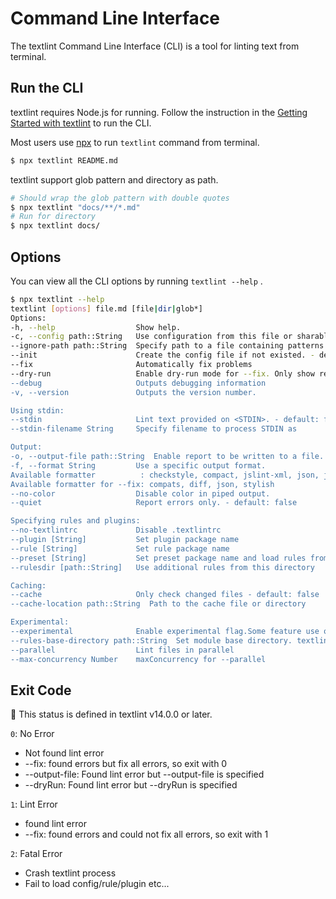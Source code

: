 # Command Line Interface

The textlint Command Line Interface (CLI) is a tool for linting text from terminal.

## Run the CLI

textlint requires Node.js for running. Follow the instruction in the [Getting Started with textlint](./getting-started.md) to run the CLI.

Most users use [npx](https://docs.npmjs.com/cli/commands/npx) to run `textlint` command from terminal.

```sh
$ npx textlint README.md
```

textlint support glob pattern and directory as path.

```sh
# Should wrap the glob pattern with double quotes
$ npx textlint "docs/**/*.md"
# Run for directory
$ npx textlint docs/
```

## Options

You can view all the CLI options by running `textlint --help` .

```sh
$ npx textlint --help
textlint [options] file.md [file|dir|glob*]
Options:
-h, --help                  Show help.
-c, --config path::String   Use configuration from this file or sharable config.
--ignore-path path::String  Specify path to a file containing patterns that describes files to ignore. - default: .textlintignore
--init                      Create the config file if not existed. - default: false
--fix                       Automatically fix problems
--dry-run                   Enable dry-run mode for --fix. Only show result, don't change the file.
--debug                     Outputs debugging information
-v, --version               Outputs the version number.

Using stdin:
--stdin                     Lint text provided on <STDIN>. - default: false
--stdin-filename String     Specify filename to process STDIN as

Output:
-o, --output-file path::String  Enable report to be written to a file.
-f, --format String         Use a specific output format.
Available formatter          : checkstyle, compact, jslint-xml, json, junit, pretty-error, stylish, table, tap, unix
Available formatter for --fix: compats, diff, json, stylish
--no-color                  Disable color in piped output.
--quiet                     Report errors only. - default: false

Specifying rules and plugins:
--no-textlintrc             Disable .textlintrc
--plugin [String]           Set plugin package name
--rule [String]             Set rule package name
--preset [String]           Set preset package name and load rules from preset package.
--rulesdir [path::String]   Use additional rules from this directory

Caching:
--cache                     Only check changed files - default: false
--cache-location path::String  Path to the cache file or directory

Experimental:
--experimental              Enable experimental flag.Some feature use on experimental.
--rules-base-directory path::String  Set module base directory. textlint load modules(rules/presets/plugins) from the base directory.
--parallel                  Lint files in parallel
--max-concurrency Number    maxConcurrency for --parallel
```

## Exit Code

:memo: This status is defined in textlint v14.0.0 or later.

`0`: No Error

- Not found lint error
- --fix: found errors but fix all errors, so exit with 0
- --output-file: Found lint error but --output-file is specified
- --dryRun: Found lint error but --dryRun is specified

`1`: Lint Error

- found lint error
- --fix: found errors and could not fix all errors, so exit with 1

`2`: Fatal Error

- Crash textlint process
- Fail to load config/rule/plugin etc...

